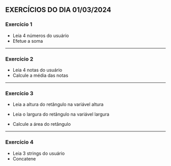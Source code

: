 ## EXERCÍCIOS DO DIA 01/03/2024

### Exercício 1 

- Leia 4 números do usuário
- Efetue a soma
  
<hr>

### Exercício 2 

- Leia 4 notas do usuário
- Calcule a média das notas
  
<hr>

### Exercício 3 

- Leia a altura do retângulo na variável altura
     
- Leia o largura do retângulo na variável largura
     
- Calcule a área do retângulo
  
<hr>

### Exercício 4 

- Leia 3 strings do usuário
- Concatene

